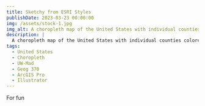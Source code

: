 ```yaml
---
title: Sketchy from ESRI Styles
publishDate: 2023-03-23 00:00:00
img: /assets/stock-1.jpg
img_alt: A choropleth map of the United States with individual counties colored by the percent of adults who get less than 7 hours of sleep.
description: |
  A choropleth map of the United States with individual counties colored by the percent of adults who get less than 7 hours of sleep.
tags:
  - United States
  - Choropleth
  - UW-Mad
  - Geog 370
  - ArcGIS Pro
  - Illustrator
---
```


For fun